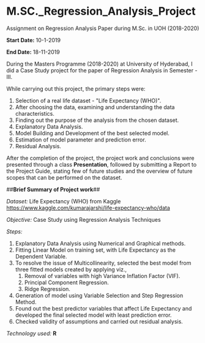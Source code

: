 # M.SC._Regression_Analysis_Project
Assignment on Regression Analysis Paper during M.Sc. in UOH (2018-2020)

**Start Date:** 10-1-2019

**End Date:** 18-11-2019

During the Masters Programme (2018-2020) at University of Hyderabad, I did a Case Study project for the paper of Regression Analysis in Semester - III.

While carrying out this project, the primary steps were:

1. Selection of a real life dataset - "Life Expectancy (WHO)".
2. After choosing the data, examining and understanding the data characteristics.
3. Finding out the purpose of the analysis from the chosen dataset.
4. Explanatory Data Analysis.
5. Model Building and Development of the best selected model.
6. Estimation of model parameter and prediction error.
7. Residual Analysis.

After the completion of the project, the project work and conclusions were presented through a class **Presentation**, followed by submitting a Report to the Project Guide, stating few of future studies and the overview of future scopes that can be performed on the dataset.

##**Brief Summary of Project work**##

*Dataset:* Life Expectancy (WHO) from Kaggle
https://www.kaggle.com/kumarajarshi/life-expectancy-who/data

*Objective:* Case Study using Regression Analysis Techniques

*Steps:*
1. Explanatory Data Analysis using Numerical and Graphical methods.
2. Fitting Linear Model on training set, with Life Expectancy as the Dependent Variable.
3. To resolve the issue of Multicollinearity, selected the best model from three fitted models created by applying viz.,
    1. Removal of variables with high Variance Inflation Factor (VIF).
    2. Principal Component Regression.
    3. Ridge Regression.
4. Generation of model using Variable Selection and Step Regression Method.
5. Found out the best predictor variables that affect Life Expectancy and developed the final selected model with least prediction error.
6. Checked validity of assumptions and carried out residual analysis.

*Technology used:* **R**
